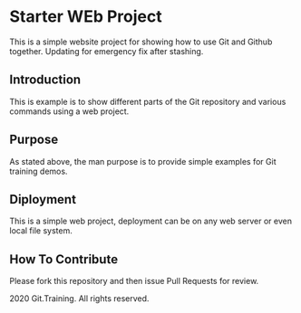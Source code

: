 # Starter WEb Project

This is a simple website project for 
showing how to use Git and Github together.
Updating for emergency fix after stashing.

## Introduction

This is example is to show different parts 
of the Git repository and various commands
using a web project.

## Purpose

As stated above, the man purpose is to 
provide simple examples for Git training 
demos. 

## Diployment

This is a simple web project, deployment 
can be on any web server or even local 
file system.

## How To Contribute

Please fork this repository and then issue Pull
Requests for review.

2020 Git.Training. All rights reserved.